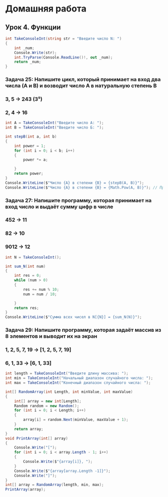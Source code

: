 # Домашняя работа

## Урок 4. Функции

```C#
int TakeConsoleInt(string str = "Введите число N: ")
{
    int _num;
    Console.Write(str);
    int.TryParse(Console.ReadLine()!, out _num);
    return _num;
}
```

### Задача 25: Напишите цикл, который принимает на вход два числа (A и B) и возводит число A в натуральную степень B

### 3, 5 -> 243 (3⁵)

### 2, 4 -> 16

```C#
int A = TakeConsoleInt("Введите число А: ");
int B = TakeConsoleInt("Введите число Б: ");

int stepB(int a, int b)
{
    int power = 1;
    for (int i = 0; i < b; i++)
    {
        power *= a;

    }
    return power;
}
Console.WriteLine($"Число {A} в степени {B} = {stepB(A, B)}");
Console.WriteLine($"Число {A} в степени {B} = {Math.Pow(A, B)}"); // Проще и лучше
```

### Задача 27: Напишите программу, которая принимает на вход число и выдаёт сумму цифр в числе

### 452 -> 11

### 82 -> 10

### 9012 -> 12

```C#
int N = TakeConsoleInt();

int sum_N(int num)
{
    int res = 0;
    while (num > 0)
    {
        res += num % 10;
        num = num / 10;

    }
    return res;
}
Console.WriteLine($"Сумма всех чисел в N[{N}] = {sum_N(N)}");
```

### Задача 29: Напишите программу, которая задаёт массив из 8 элементов и выводит их на экран

### 1, 2, 5, 7, 19 -> [1, 2, 5, 7, 19]

### 6, 1, 33 -> [6, 1, 33]

```C#
int length = TakeConsoleInt("Введите длину массива: ");
int min = TakeConsoleInt("Начальный диапазон случайного числа: ");
int max = TakeConsoleInt("Конечный диапазон случайного числа: ");

int[] RandomArray(int Length, int minValue, int maxValue)
{
    int[] array = new int[Length];
    Random random = new Random();
    for (int i = 0; i < Length; i++)
    {
        array[i] = random.Next(minValue, maxValue + 1);
    }
    return array;
}
void PrintArray(int[] array)
{
    Console.Write("[");
    for (int i = 0; i < array.Length - 1; i++)
    {
        Console.Write($"{array[i]}, ");
    }
    Console.Write($"{array[array.Length -1]}");
    Console.Write("]");
}
int[] array = RandomArray(length, min, max);
PrintArray(array); 
```

